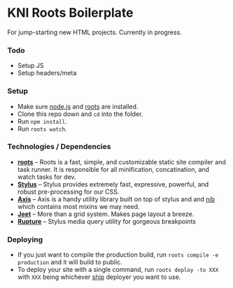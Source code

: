 # KNI Roots Boilerplate

For jump-starting new HTML projects. Currently in progress.

### Todo
- Setup JS
- Setup headers/meta

### Setup

- Make sure [node.js](http://nodejs.org) and [roots](http://roots.cx) are installed.
- Clone this repo down and `cd` into the folder.
- Run `npm install`.
- Run `roots watch`.

### Technologies / Dependencies

* **[roots](http://roots.cx)** – Roots is a fast, simple, and customizable static site compiler and task runner. It is responsible for all minification, concatination, and watch tasks for dev.
* **[Stylus](http://learnboost.github.io/stylus/)** – Stylus provides extremely fast, expressive, powerful, and robust pre-processing for our CSS.
* **[Axis](http://axis.netlify.com)** – Axis is a handy utility library built on top of stylus and and [nib](http://visionmedia.github.io/nib/) which contains most mixins we may need.
* **[Jeet](http://jeet.gs/)** – More than a grid system. Makes page layout a breeze.
* **[Rupture](http://jenius.github.io/rupture/)** – Stylus media query utility for gorgeous breakpoints


### Deploying

- If you just want to compile the production build, run `roots compile -e production` and it will build to public.
- To deploy your site with a single command, run `roots deploy -to XXX` with `XXX` being whichever [ship](https://github.com/carrot/ship#usage) deployer you want to use.
